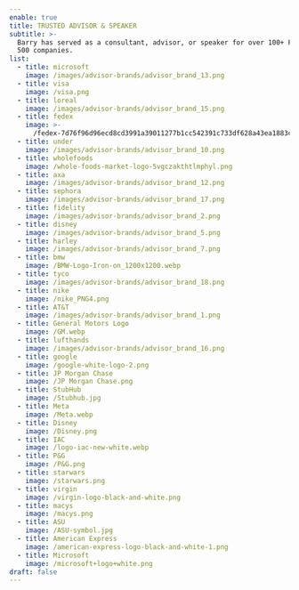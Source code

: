 ```yaml
---
enable: true
title: TRUSTED ADVISOR & SPEAKER
subtitle: >-
  Barry has served as a consultant, advisor, or speaker for over 100+ Fortune
  500 companies.
list:
  - title: microsoft
    image: /images/advisor-brands/advisor_brand_13.png
  - title: visa
    image: /visa.png
  - title: loreal
    image: /images/advisor-brands/advisor_brand_15.png
  - title: fedex
    image: >-
      /fedex-7d76f96d96ecd8cd3991a39011277b1cc542391c733df628a43ea1883c186634.webp
  - title: under
    image: /images/advisor-brands/advisor_brand_10.png
  - title: wholefoods
    image: /whole-foods-market-logo-5vgczakthtlmphyl.png
  - title: axa
    image: /images/advisor-brands/advisor_brand_12.png
  - title: sephora
    image: /images/advisor-brands/advisor_brand_17.png
  - title: fidelity
    image: /images/advisor-brands/advisor_brand_2.png
  - title: disney
    image: /images/advisor-brands/advisor_brand_5.png
  - title: harley
    image: /images/advisor-brands/advisor_brand_7.png
  - title: bmw
    image: /BMW-Logo-Iron-on_1200x1200.webp
  - title: tyco
    image: /images/advisor-brands/advisor_brand_18.png
  - title: nike
    image: /nike_PNG4.png
  - title: AT&T
    image: /images/advisor-brands/advisor_brand_1.png
  - title: General Motors Logo
    image: /GM.webp
  - title: lufthands
    image: /images/advisor-brands/advisor_brand_16.png
  - title: google
    image: /google-white-logo-2.png
  - title: JP Morgan Chase
    image: /JP Morgan Chase.png
  - title: StubHub
    image: /Stubhub.jpg
  - title: Meta
    image: /Meta.webp
  - title: Disney
    image: /Disney.png
  - title: IAC
    image: /logo-iac-new-white.webp
  - title: P&G
    image: /P&G.png
  - title: starwars
    image: /starwars.png
  - title: virgin
    image: /virgin-logo-black-and-white.png
  - title: macys
    image: /macys.png
  - title: ASU
    image: /ASU-symbol.jpg
  - title: American Express
    image: /american-express-logo-black-and-white-1.png
  - title: Microsoft
    image: /microsoft+logo+white.png
draft: false
---
```

